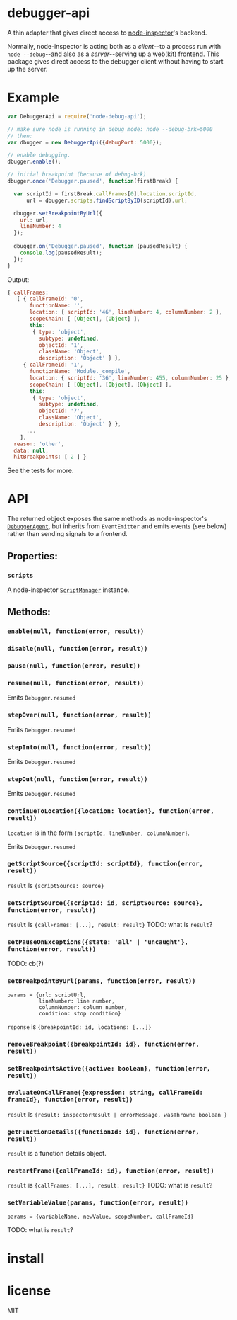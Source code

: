 # debugger-api

A thin adapter that gives direct access to [node-inspector][1]'s backend.

Normally, node-inspector is acting both as a *client*--to a process run with `node --debug`--and
also as a *server*--serving up a web(kit) frontend.  This package gives direct access to the debugger
client without having to start up the server.

[1]:https://github.com/node-inspector/node-inspector

# Example


```javascript
var DebuggerApi = require('node-debug-api');

// make sure node is running in debug mode: node --debug-brk=5000
// then:
var dbugger = new DebuggerApi({debugPort: 5000});

// enable debugging.
dbugger.enable();

// initial breakpoint (because of debug-brk)
dbugger.once('Debugger.paused', function(firstBreak) {

  var scriptId = firstBreak.callFrames[0].location.scriptId,
      url = dbugger.scripts.findScriptByID(scriptId).url;

  dbugger.setBreakpointByUrl({
    url: url,
    lineNumber: 4
  });
  
  dbugger.on('Debugger.paused', function (pausedResult) {
    console.log(pausedResult);
  });
}
```

Output:

```javascript
{ callFrames:
   [ { callFrameId: '0',
       functionName: '',
       location: { scriptId: '46', lineNumber: 4, columnNumber: 2 },
       scopeChain: [ [Object], [Object] ],
       this:
        { type: 'object',
          subtype: undefined,
          objectId: '1',
          className: 'Object',
          description: 'Object' } },
     { callFrameId: '1',
       functionName: 'Module._compile',
       location: { scriptId: '36', lineNumber: 455, columnNumber: 25 },
       scopeChain: [ [Object], [Object], [Object] ],
       this:
        { type: 'object',
          subtype: undefined,
          objectId: '7',
          className: 'Object',
          description: 'Object' } },
      ...
    ],
  reason: 'other',
  data: null,
  hitBreakpoints: [ 2 ] }

```


See the tests for more.


# API

The returned object exposes the same methods as node-inspector's [`DebuggerAgent`][3], but
inherits from `EventEmitter` and emits events (see below) rather than sending signals to
a frontend.

[3]:https://github.com/node-inspector/node-inspector/blob/00e0d20a5dcdf3f1d56efb10b9630721b2e72c52/lib/DebuggerAgent.js

## Properties:

### `scripts`

A node-inspector [`ScriptManager`][2] instance.

[2]:https://github.com/node-inspector/node-inspector/blob/00e0d20a5dcdf3f1d56efb10b9630721b2e72c52/lib/ScriptManager.js

## Methods:

### `enable(null, function(error, result))`

### `disable(null, function(error, result))`

### `pause(null, function(error, result))`

### `resume(null, function(error, result))`

Emits `Debugger.resumed`

### `stepOver(null, function(error, result))`

Emits `Debugger.resumed`

### `stepInto(null, function(error, result))`

Emits `Debugger.resumed`

### `stepOut(null, function(error, result))`

Emits `Debugger.resumed`

### `continueToLocation({location: location}, function(error, result))`

`location` is in the form `{scriptId, lineNumber, columnNumber}`.

Emits `Debugger.resumed`

### `getScriptSource({scriptId: scriptId}, function(error, result))`

`result` is  `{scriptSource: source}`

### `setScriptSource({scriptId: id, scriptSource: source}, function(error, result))`

`result` is `{callFrames: [...], result: result}`
TODO: what is `result`?

### `setPauseOnExceptions({state: 'all' | 'uncaught'}, function(error, result))`

TODO: cb(?)

### `setBreakpointByUrl(params, function(error, result))`
```
params = {url: scriptUrl,
          lineNumber: line number,
          columnNumber: column number,
          condition: stop condition}
```

`reponse` is `{breakpointId: id, locations: [...]}`

### `removeBreakpoint({breakpointId: id}, function(error, result))`

### `setBreakpointsActive({active: boolean}, function(error, result))`

### `evaluateOnCallFrame({expression: string, callFrameId: frameId}, function(error, result))`

`result` is `{result: inspectorResult | errorMessage, wasThrown: boolean }`

### `getFunctionDetails({functionId: id}, function(error, result))`

`result` is a function details object.

### `restartFrame({callFrameId: id}, function(error, result))`

`result` is `{callFrames: [...], result: result}`
TODO: what is `result`?

### `setVariableValue(params, function(error, result))`
```
params = {variableName, newValue, scopeNumber, callFrameId}
```
TODO: what is `result`?


# install

# license

MIT
